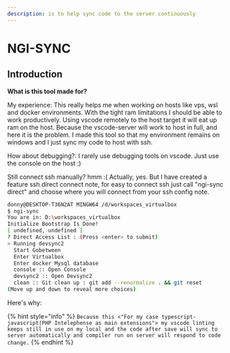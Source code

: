```yaml
---
description: is to help sync code to the server continuously
---
```


# NGI-SYNC

## **Introduction**

**What is this tool made for?**

My experience: This really helps me when working on hosts like vps, wsl and docker environments. With the tight ram limitations I should be able to work productively. Using vscode remotely to the host target it will eat up ram on the host. Because the vscode-server will work to host in full, and here it is the problem. I made this tool so that my environment remains on windows and I just sync my code to host with ssh.

How about debugging?: I rarely use debugging tools on vscode. Just use the console on the host :\)

Still connect ssh manually? hmm :\( Actually, yes. But I have created a feature ssh direct connect note, for easy to connect ssh just call "ngi-sync direct" and choose where you will connect from your ssh config note.  


```bash
donny@DESKTOP-T36N2AT MINGW64 /d/workspaces_virtualbox
$ ngi-sync
You are in: D:\workspaces_virtualbox
Initialize Bootstrap Is Done!
[ undefined, undefined ]
? Direct Access List : (Press <enter> to submit)
> Running devsync2
  Start Gobetween
  Enter Virtualbox
  Enter docker Mysql database
  console :: Open Console
  devsync2 :: Open Devsync2
  clean :: Git clean up : git add --renormalize . && git reset
(Move up and down to reveal more choices)
```

Here's why:

{% hint style="info" %}
`Because this <"For my case typescript-javascript|PHP Intelephense as main extensions"> my vscode linting keeps still in use on my local and the code after save will sync to server automatically and compiler run on server will respond to code change.`
{% endhint %}




